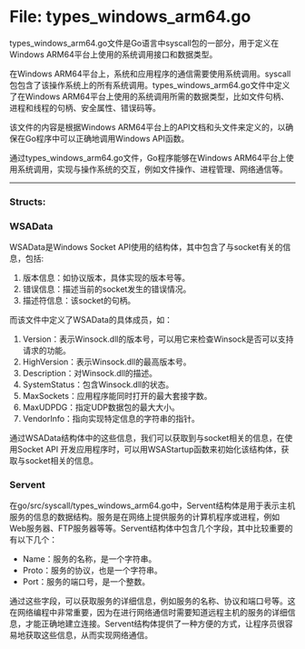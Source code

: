 # File: types_windows_arm64.go

types_windows_arm64.go文件是Go语言中syscall包的一部分，用于定义在Windows ARM64平台上使用的系统调用接口和数据类型。

在Windows ARM64平台上，系统和应用程序的通信需要使用系统调用。syscall包包含了该操作系统上的所有系统调用。types_windows_arm64.go文件中定义了在Windows ARM64平台上使用的系统调用所需的数据类型，比如文件句柄、进程和线程的句柄、安全属性、错误码等。

该文件的内容是根据Windows ARM64平台上的API文档和头文件来定义的，以确保在Go程序中可以正确地调用Windows API函数。

通过types_windows_arm64.go文件，Go程序能够在Windows ARM64平台上使用系统调用，实现与操作系统的交互，例如文件操作、进程管理、网络通信等。




---

### Structs:

### WSAData

WSAData是Windows Socket API使用的结构体，其中包含了与socket有关的信息，包括:

1. 版本信息：如协议版本，具体实现的版本号等。
2. 错误信息：描述当前的socket发生的错误情况。
3. 描述符信息：该socket的句柄。

而该文件中定义了WSAData的具体成员，如：

1. Version：表示Winsock.dll的版本号，可以用它来检查Winsock是否可以支持请求的功能。
2. HighVersion：表示Winsock.dll的最高版本号。
3. Description：对Winsock.dll的描述。
4. SystemStatus：包含Winsock.dll的状态。
5. MaxSockets：应用程序能同时打开的最大套接字数。
6. MaxUDPDG：指定UDP数据包的最大大小。
7. VendorInfo：指向实现特定信息的字符串的指针。

通过WSAData结构体中的这些信息，我们可以获取到与socket相关的信息，在使用Socket API 开发应用程序时，可以用WSAStartup函数来初始化该结构体，获取与socket相关的信息。



### Servent

在go/src/syscall/types_windows_arm64.go中，Servent结构体是用于表示主机服务的信息的数据结构。服务是在网络上提供服务的计算机程序或进程，例如Web服务器、FTP服务器等等。Servent结构体中包含几个字段，其中比较重要的有以下几个：

- Name：服务的名称，是一个字符串。
- Proto：服务的协议，也是一个字符串。
- Port：服务的端口号，是一个整数。

通过这些字段，可以获取服务的详细信息，例如服务的名称、协议和端口号等。这在网络编程中非常重要，因为在进行网络通信时需要知道远程主机的服务的详细信息，才能正确地建立连接。Servent结构体提供了一种方便的方式，让程序员很容易地获取这些信息，从而实现网络通信。



